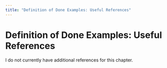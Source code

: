 ```yaml
---
title: "Definition of Done Examples: Useful References"
---
```


# Definition of Done Examples: Useful References

I do not currently have additional references for this chapter.